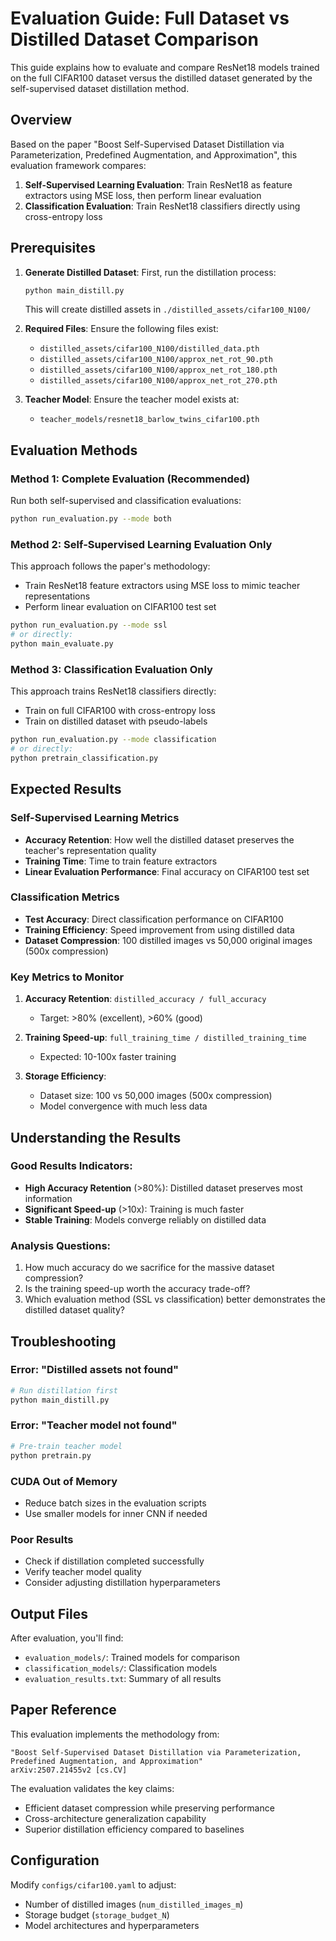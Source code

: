 # Evaluation Guide: Full Dataset vs Distilled Dataset Comparison

This guide explains how to evaluate and compare ResNet18 models trained on the full CIFAR100 dataset versus the distilled dataset generated by the self-supervised dataset distillation method.

## Overview

Based on the paper "Boost Self-Supervised Dataset Distillation via Parameterization, Predefined Augmentation, and Approximation", this evaluation framework compares:

1. **Self-Supervised Learning Evaluation**: Train ResNet18 as feature extractors using MSE loss, then perform linear evaluation
2. **Classification Evaluation**: Train ResNet18 classifiers directly using cross-entropy loss

## Prerequisites

1. **Generate Distilled Dataset**: First, run the distillation process:
   ```bash
   python main_distill.py
   ```
   This will create distilled assets in `./distilled_assets/cifar100_N100/`

2. **Required Files**: Ensure the following files exist:
   - `distilled_assets/cifar100_N100/distilled_data.pth`
   - `distilled_assets/cifar100_N100/approx_net_rot_90.pth`
   - `distilled_assets/cifar100_N100/approx_net_rot_180.pth`
   - `distilled_assets/cifar100_N100/approx_net_rot_270.pth`

3. **Teacher Model**: Ensure the teacher model exists at:
   - `teacher_models/resnet18_barlow_twins_cifar100.pth`

## Evaluation Methods

### Method 1: Complete Evaluation (Recommended)

Run both self-supervised and classification evaluations:

```bash
python run_evaluation.py --mode both
```

### Method 2: Self-Supervised Learning Evaluation Only

This approach follows the paper's methodology:
- Train ResNet18 feature extractors using MSE loss to mimic teacher representations
- Perform linear evaluation on CIFAR100 test set

```bash
python run_evaluation.py --mode ssl
# or directly:
python main_evaluate.py
```

### Method 3: Classification Evaluation Only

This approach trains ResNet18 classifiers directly:
- Train on full CIFAR100 with cross-entropy loss
- Train on distilled dataset with pseudo-labels

```bash
python run_evaluation.py --mode classification
# or directly:
python pretrain_classification.py
```

## Expected Results

### Self-Supervised Learning Metrics
- **Accuracy Retention**: How well the distilled dataset preserves the teacher's representation quality
- **Training Time**: Time to train feature extractors
- **Linear Evaluation Performance**: Final accuracy on CIFAR100 test set

### Classification Metrics
- **Test Accuracy**: Direct classification performance on CIFAR100
- **Training Efficiency**: Speed improvement from using distilled data
- **Dataset Compression**: 100 distilled images vs 50,000 original images (500x compression)

### Key Metrics to Monitor

1. **Accuracy Retention**: `distilled_accuracy / full_accuracy`
   - Target: >80% (excellent), >60% (good)

2. **Training Speed-up**: `full_training_time / distilled_training_time`
   - Expected: 10-100x faster training

3. **Storage Efficiency**: 
   - Dataset size: 100 vs 50,000 images (500x compression)
   - Model convergence with much less data

## Understanding the Results

### Good Results Indicators:
- **High Accuracy Retention** (>80%): Distilled dataset preserves most information
- **Significant Speed-up** (>10x): Training is much faster
- **Stable Training**: Models converge reliably on distilled data

### Analysis Questions:
1. How much accuracy do we sacrifice for the massive dataset compression?
2. Is the training speed-up worth the accuracy trade-off?
3. Which evaluation method (SSL vs classification) better demonstrates the distilled dataset quality?

## Troubleshooting

### Error: "Distilled assets not found"
```bash
# Run distillation first
python main_distill.py
```

### Error: "Teacher model not found"
```bash
# Pre-train teacher model
python pretrain.py
```

### CUDA Out of Memory
- Reduce batch sizes in the evaluation scripts
- Use smaller models for inner CNN if needed

### Poor Results
- Check if distillation completed successfully
- Verify teacher model quality
- Consider adjusting distillation hyperparameters

## Output Files

After evaluation, you'll find:
- `evaluation_models/`: Trained models for comparison
- `classification_models/`: Classification models
- `evaluation_results.txt`: Summary of all results

## Paper Reference

This evaluation implements the methodology from:
```
"Boost Self-Supervised Dataset Distillation via Parameterization, Predefined Augmentation, and Approximation"
arXiv:2507.21455v2 [cs.CV]
```

The evaluation validates the key claims:
- Efficient dataset compression while preserving performance
- Cross-architecture generalization capability
- Superior distillation efficiency compared to baselines

## Configuration

Modify `configs/cifar100.yaml` to adjust:
- Number of distilled images (`num_distilled_images_m`)
- Storage budget (`storage_budget_N`)
- Model architectures and hyperparameters
